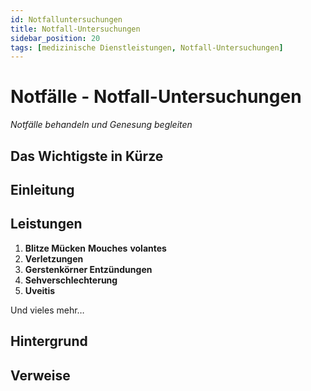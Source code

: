 ```yaml
---
id: Notfalluntersuchungen
title: Notfall-Untersuchungen
sidebar_position: 20
tags: [medizinische Dienstleistungen, Notfall-Untersuchungen]
---
```


# Notfälle - Notfall-Untersuchungen

*Notfälle behandeln und Genesung begleiten*



## Das Wichtigste in Kürze



## Einleitung



## Leistungen

1. **Blitze Mücken** **Mouches** **volantes** 
2. **Verletzungen** 
3. **Gerstenkörner Entzündungen** 
4. **Sehverschlechterung**
5. **Uveitis**

Und vieles mehr…



## Hintergrund



## Verweise

